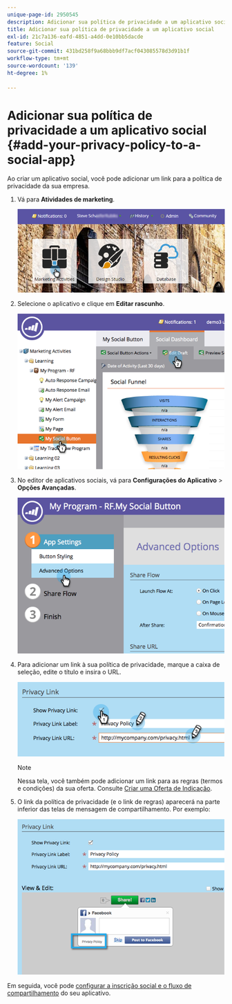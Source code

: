 ```yaml
---
unique-page-id: 2950545
description: Adicionar sua política de privacidade a um aplicativo social - Documentação do Marketo - Documentação do produto
title: Adicionar sua política de privacidade a um aplicativo social
exl-id: 21c7a136-eafd-4851-a4dd-0e10bb5dacde
feature: Social
source-git-commit: 431bd258f9a68bbb9df7acf043085578d3d91b1f
workflow-type: tm+mt
source-wordcount: '139'
ht-degree: 1%

---
```


# Adicionar sua política de privacidade a um aplicativo social {#add-your-privacy-policy-to-a-social-app}

Ao criar um aplicativo social, você pode adicionar um link para a política de privacidade da sua empresa.

1. Vá para **Atividades de marketing**.

   ![](assets/login-marketing-activities-4.png)

1. Selecione o aplicativo e clique em **Editar rascunho**.

   ![](assets/image2014-9-22-10-3a50-3a22.png)

1. No editor de aplicativos sociais, vá para **Configurações do Aplicativo** > **Opções Avançadas**.

   ![](assets/image2014-9-22-10-3a50-3a38.png)

1. Para adicionar um link à sua política de privacidade, marque a caixa de seleção, edite o título e insira o URL.

   ![](assets/image2014-9-22-10-3a51-3a12.png)

   >[!NOTE]
   >
   >Nessa tela, você também pode adicionar um link para as regras (termos e condições) da sua oferta. Consulte [Criar uma Oferta de Indicação](/help/marketo/product-docs/demand-generation/social/referral-offers/create-a-referral-offer.md).

1. O link da política de privacidade (e o link de regras) aparecerá na parte inferior das telas de mensagem de compartilhamento. Por exemplo:

   ![](assets/image2014-9-22-10-3a52-3a16.png)

Em seguida, você pode [configurar a inscrição social e o fluxo de compartilhamento](/help/marketo/product-docs/demand-generation/social/configuring-social-actions/configure-social-recommend-flow.md) do seu aplicativo.
